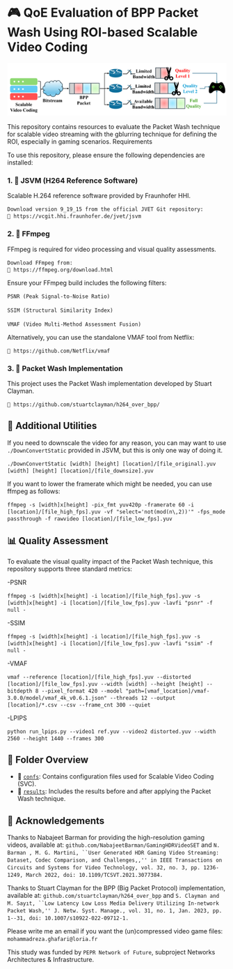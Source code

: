 # 🎮 QoE Evaluation of BPP Packet Wash Using ROI-based Scalable Video Coding

![packet wash in one go](pictures/BPPstreaming.png)
 
This repository contains resources to evaluate the Packet Wash technique for scalable video streaming with the gblurring technique for defining the ROI, especially in gaming scenarios.
Requirements

To use this repository, please ensure the following dependencies are installed:
### 1. 🧩 JSVM (H264 Reference Software)

Scalable H.264 reference software provided by Fraunhofer HHI.

    Download version 9_19_15 from the official JVET Git repository:
    🔗 https://vcgit.hhi.fraunhofer.de/jvet/jsvm

### 2. 🎥 FFmpeg

FFmpeg is required for video processing and visual quality assessments.

    Download FFmpeg from:
    🔗 https://ffmpeg.org/download.html

Ensure your FFmpeg build includes the following filters:

    PSNR (Peak Signal-to-Noise Ratio)

    SSIM (Structural Similarity Index)

    VMAF (Video Multi-Method Assessment Fusion)

Alternatively, you can use the standalone VMAF tool from Netflix:

    🔗 https://github.com/Netflix/vmaf

### 3. 🧪 Packet Wash Implementation

This project uses the Packet Wash implementation developed by Stuart Clayman.

    🔗 https://github.com/stuartclayman/h264_over_bpp/

## 🔧 Additional Utilities

If you need to downscale the video for any reason, you can may want to use `./DownConvertStatic` provided in JSVM, but this is only one way of doing it.

    ./DownConvertStatic [width] [height] [location]/[file_original].yuv [width] [height] [location]/[file_downsize].yuv

If you want to lower the framerate which might be needed, you can use ffmpeg as follows:

    ffmpeg -s [width]x[height] -pix_fmt yuv420p -framerate 60 -i [location]/[file_high_fps].yuv -vf "select='not(mod(n\,2))'" -fps_mode passthrough -f rawvideo [location]/[file_low_fps].yuv

## 📊 Quality Assessment

To evaluate the visual quality impact of the Packet Wash technique, this repository supports three standard metrics:

-PSNR

    ffmpeg -s [width]x[height] -i location]/[file_high_fps].yuv -s [width]x[height] -i [location]/[file_low_fps].yuv -lavfi "psnr" -f null -

-SSIM

    ffmpeg -s [width]x[height] -i location]/[file_high_fps].yuv -s [width]x[height] -i [location]/[file_low_fps].yuv -lavfi "ssim" -f null -

-VMAF

    vmaf --reference [location]/[file_high_fps].yuv --distorted [location]/[file_low_fps].yuv --width [width] --height [height] --bitdepth 8 --pixel_format 420 --model "path=[vmaf_location]/vmaf-3.0.0/model/vmaf_4k_v0.6.1.json" --threads 12 --output [location]/*.csv --csv --frame_cnt 300 --quiet

-LPIPS

    python run_lpips.py --video1 ref.yuv --video2 distorted.yuv --width 2560 --height 1440 --frames 300


## 📁 Folder Overview

- 📁 [`confs`](./Confs): Contains configuration files used for Scalable Video Coding (SVC).
- 📁 [`results`](./results): Includes the results before and after applying the Packet Wash technique.

## 🙏 Acknowledgements
Thanks to Nabajeet Barman for providing the high-resolution gaming videos, available at: ```github.com/NabajeetBarman/GamingHDRVideoSET``` and ```N. Barman , M. G. Martini, ``User Generated HDR Gaming Video Streaming: Dataset, Codec Comparison, and Challenges,,'' in IEEE Transactions on Circuits and Systems for Video Technology, vol. 32, no. 3, pp. 1236-1249, March 2022, doi: 10.1109/TCSVT.2021.3077384.```

Thanks to Stuart Clayman for the BPP (Big Packet Protocol) implementation, available at: ```github.com/stuartclayman/h264_over_bpp``` and ```S. Clayman and M. Sayıt, ``Low Latency Low Loss Media Delivery Utilizing In-network Packet Wash,'' J. Netw. Syst. Manage., vol. 31, no. 1, Jan. 2023, pp. 1--31, doi: 10.1007/s10922-022-09712-1.```

Please write me an email if you want the (un)compressed video game files: ```mohammadreza.ghafari@loria.fr```

This study was funded by ```PEPR Network of Future```, subproject Networks Architectures & Infrastructure.


    
